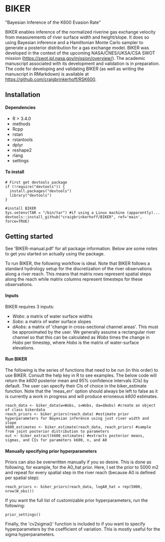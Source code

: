 # BIKER
"Bayesian Inference of the K600 Evasion Rate"

BIKER enables inference of the normalized riverine gas exchange velocity from measurements of river surface width and height/slope. It does so using Bayesian inference and a Hamiltonian Monte Carlo sampler to generate a posterior distribution for a gas exchange model. BIKER was developed in the context of the upcoming NASA/CNES/UKSA/CSA SWOT mission (https://swot.jpl.nasa.gov/mission/overview/). The academic manuscript associated with its development and validation is in preparation. The code for developing and validating BIKER (as well as writing the manuscript in RMarkdown) is available at https://github.com/craigbrinkerhoff/RSK600.

## Installation
#### Dependencies
- R > 3.4.0
- methods
- Rcpp
- rstan
- rstantools
- dplyr
- reshape2
- rlang
- settings

#### To install
```
# First get devtools package
if (!require("devtools")) {
  install.packages("devtools")
  library("devtools")
}

#install BIKER
Sys.setenv(TAR = "/bin/tar") #if using a Linux machine (apparently)...
devtools::install_github("craigbrinkerhoff/BIKER", ref='main', force=TRUE)
```

## Getting started
See 'BIKER-manual.pdf' for all package information. Below are some notes to get you started on actually using the package.

To run BIKER, the following workflow is ideal. Note that BIKER follows a standard hydrology setup for the discretization of the river observations along a river reach. This means that matrix rows represent spatial steps along the reach while matrix columns represent timesteps for these observations.

#### Inputs
BIKER requires 3 inputs: <br>
- *Wobs*: a matrix of water surface widths <br>
- *Sobs*: a matrix of water surface slopes <br> 
- *dAobs*: a matrix of 'change in cross-sectional channel areas'. This must be approximated by the user. We generally assume a rectangular river channel so that this can be calculated as *Wobs* times the change in *Hobs* per timestep, where *Hobs* is the matrix of water-surface elevations.

#### Run BIKER
The following is the series of functions that need to be run (in this order) to use BIKER. Consult the help key in R to see examples. The below code will return the *k600* posterior mean and 95% confidence intervals (CIs) by default. The user can specify their CIs of choice in the biker_estimate function. Note that the 'meas_err' option should always be left to false as it is currently a work in progress and will produce erroneous *k600* estimates.<br>

```
reach_data <- biker_data(w=Wobs, s=Wobs, da=dAobs) #create an object of class bikerdata
reach_priors <- biker_priors(reach_data) #estimate prior hyperparameters for Bayesian inference using just river width and slope
k600_estimates <- biker_estimate(reach_data, reach_priors) #sample from joint posterior distribution to parameters
out <- biker_extract(k600_estimates) #extracts posterior means, sigmas, and CIs for parameters k600, n, and A0
```

#### Manually specifying prior hyperparameters
Priors can also be overwritten manually if you so desire. This is done as following, for example, for the A0_hat prior. Here, I set the prior to 5000 m2 and repeat for every spatial step in the river reach (because A0 is defined per spatial step):
```
reach_priors <- biker_priors(reach_data, logA0_hat = rep(5000, nrow(W_obs)))
```

If you want the full list of customizable prior hyperparameters, run the following:
```
prior_settings()
```

Finally, the 'cv2sigma()' function is included to if you want to specify hyperparameters by the coefficient of variation. This is mostly useful for the sigma hyperparameters.
